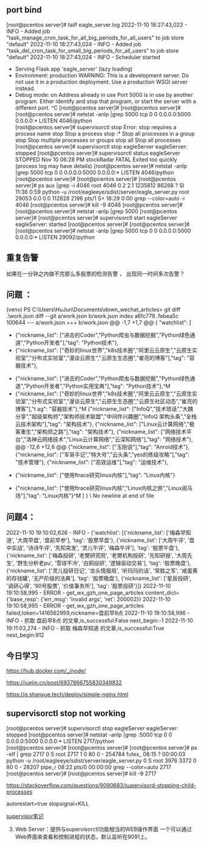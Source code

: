 ## port bind 

[root@pcentos server]# tailf eagle_server.log 
2022-11-10 18:27:43,023 - INFO - Added job "task_manage_cron_task_for_all_big_periods_for_all_users" to job store "default"
2022-11-10 18:27:43,024 - INFO - Added job "task_del_cron_task_for_small_big_periods_for_all_users" to job store "default"
2022-11-10 18:27:43,024 - INFO - Scheduler started
 * Serving Flask app 'eagle_server' (lazy loading)
 * Environment: production
   WARNING: This is a development server. Do not use it in a production deployment.
   Use a production WSGI server instead.
 * Debug mode: on
Address already in use
Port 5000 is in use by another program. Either identify and stop that program, or start the server with a different port.
^C
[root@pcentos server]# 
[root@pcentos server]# 
[root@pcentos server]# netstat -anlp |grep 5000 
tcp        0      0 0.0.0.0:5000            0.0.0.0:*               LISTEN      4046/python         
[root@pcentos server]# supervisorctl stop 
Error: stop requires a process name
stop <name>             Stop a process
stop <gname>:*          Stop all processes in a group
stop <name> <name>      Stop multiple processes or groups
stop all                Stop all processes
[root@pcentos server]# supervisorctl stop eagleServer
eagleServer: stopped
[root@pcentos server]# supervisorctl status 
eagleServer                      STOPPED   Nov 10 06:28 PM
stockRadar                       FATAL     Exited too quickly (process log may have details)
[root@pcentos server]# netstat -anlp |grep 5000 
tcp        0      0 0.0.0.0:5000            0.0.0.0:*               LISTEN      4046/python         
[root@pcentos server]# 
[root@pcentos server]# 
[root@pcentos server]# ps aux |grep -i 4046 
root      4046  0.2  2.1 1235812 86268 ?       Sl   11:36   0:59 python -u /root/eagleeye/sdist/server/eagle_server.py
root     29053  0.0  0.0 112828  2196 pts/1    S+   18:29   0:00 grep --color=auto -i 4046
[root@pcentos server]# kill -9 4046 
[root@pcentos server]# 
[root@pcentos server]# netstat -anlp |grep 5000 
[root@pcentos server]# 
[root@pcentos server]# supervisorctl start eagleServer 
eagleServer: started
[root@pcentos server]# 
[root@pcentos server]# 
[root@pcentos server]# netstat -anlp |grep 5000 
tcp        0      0 0.0.0.0:5000            0.0.0.0:*               LISTEN      29092/python      


##  重复告警 


如果在一分钟之内做不完那么多股票的检测告警 ， 出现同一时间多次告警？ 



## 问题 ：


(venv) PS C:\Users\HuJun\Documents\down_wechat_articles> git diff .\work.json
diff --git a/work.json b/work.json
index a6fc779..febea5c 100644
--- a/work.json
+++ b/work.json
@@ -1,7 +1,7 @@
 {
   "watchlist":  [
-    {"nickname_list": ["进击的Coder","Python爬虫与数据挖掘","Python绿色通道","Python开发者"],"tag": "Python技术"},
-    {"nickname_list": ["奇妙的linux世界","k8s技术圈","阿里云云原生","云原生实验室","分布式实验室","漫谈云原生","云原生生态圈","崔亮的博客"],"tag": "容器技术"},
+    {"nickname_list": ["进击的Coder","Python爬虫与数据挖掘","Python绿色通道","Python开发者","Python实用宝典"],"tag": "Python技术"},^M
+    {"nickname_list": ["奇妙的linux世界","k8s技术圈","阿里云云原生","云原生实验室","分布式实验室","漫谈云原生","云原生生态圈","云原生社区动态","崔亮的博客"],"t
ag": "容器技术"},^M
     {"nickname_list": ["InfoQ","技术琐话","大魏分享","超级架构师","架构师技术联盟","中间件兴趣圈","InfoQ 架构头条","全栈云技术架构"],"tag": "架构技术"},
     {"nickname_list": ["Linux云计算网络","极客重生","架构师之路"],"tag": "架构技术"},
     {"nickname_list": ["网络技术平台","洛神云网络技术","Linux云计算网络","云深知网络"],"tag": "网络技术"},
@@ -12,6 +12,6 @@
     {"nickname_list": ["玉刚说"],"tag": "Anroid技术"},
     {"nickname_list": ["军哥手记","特大号","云头条","yes的练级攻略"],"tag": "技术管理"},
     {"nickname_list": ["高效运维"],"tag": "运维技术"},
-    {"nickname_list": ["使用ftrace研究linux内核"],"tag": "Linux内核"}
+    {"nickname_list": ["使用ftrace研究linux内核","Linux内核之旅","Linux阅马场"],"tag": "Linux内核"}^M
   ]
 }
\ No newline at end of file

## 问题4：

2022-11-10 19:10:02,626 - INFO - {'watchlist': [{'nickname_list': ['梅森早知道', '大周早盘', '盘前早参'], 'tag': '股票早盘'}, {'nickname_list': ['大周午评', '盘中实战', '诗诗午评', '先知突发', '灵儿午评', '梅森午评'], 'tag': '股票午盘'}, {'nickname_list': ['梅森投研', '老樊研究院', '老樊机构投研', '先知研报', '大周先生', '野生分析老pu', '雪球不冷', '白鸦投研', '逻辑驱动交易'], 'tag': '股票晚盘'}, {'nickname_list': ['灵儿投研日记', '龙头情报局', '听玛玛的话', '常胜之军', '咸蛋黄的存钱罐', '无产阶级的法典'], 'tag': '股票晚盘'}, {'nickname_list': ['星辰投研', '调研心得', '90号股票', '价值事务所'], 'tag': '股票投研'}]}
2022-11-10 19:10:58,995 - ERROR - get_wx_gzh_one_page_articles content_dict={'base_resp': {'err_msg': 'invalid args', 'ret': 200002}}
2022-11-10 19:10:58,995 - ERROR - get_wx_gzh_one_page_articles failed,token=1416562959,nickname=盘前早8点
2022-11-10 19:10:58,996 - INFO - 抓取 盘前早8点 的文章,is_successful:False next_begin:-1
2022-11-10 19:11:03,274 - INFO - 抓取 梅森早知道 的文章,is_successful:True next_begin:912


## 今日学习

https://hub.docker.com/_/node/

https://juejin.cn/post/6937866755830349832


https://q.shanyue.tech/deploy/simple-nginx.html


## supervisorctl stop not working

[root@pcentos server]# supervisorctl stop eagleServer
eagleServer: stopped
[root@pcentos server]# netstat -anlp |grep :5000 
tcp        0      0 0.0.0.0:5000            0.0.0.0:*               LISTEN      2717/python         
[root@pcentos server]# 
[root@pcentos server]# 
[root@pcentos server]# ps -elf | grep 2717 
0 S root      2717     1  0  80   0 - 254784 futex_ 08:15 ?       00:00:03 python -u /root/eagleeye/sdist/server/eagle_server.py
0 S root      3976  3372  0  80   0 - 28207 pipe_r 08:22 pts/0    00:00:00 grep --color=auto 2717
[root@pcentos server]# 
[root@pcentos server]# kill -9 2717 


https://stackoverflow.com/questions/9090683/supervisord-stopping-child-processes



autorestart=true
stopsignal=KILL
 
 
[supervisor笔记](https://www.cnblogs.com/kevingrace/p/7525200.html)

3) Web Server：提供与supervisorctl功能相当的WEB操作界面
一个可以通过Web界面来查看和控制进程的状态，默认监听在9091上。

